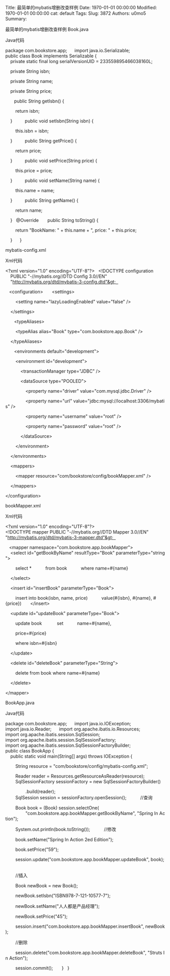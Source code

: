Title: 最简单的mybatis增删改查样例
Date: 1970-01-01 00:00:00
Modified: 1970-01-01 00:00:00
cat: default
Tags: 
Slug: 3872
Authors: u0mo5 
Summary: 

最简单的mybatis增删改查样例 Book.java 


Java代码  




package com.bookstore.app;  
  
import java.io.Serializable;  
  
public class Book implements Serializable {  
  
    private static final long serialVersionUID = 233559895466038160L;  

    private String isbn;  

    private String name;  

    private String price;  

  
    public String getIsbn() {  

        return isbn;  

    }  
  
    public void setIsbn(String isbn) {  

        this.isbn = isbn;  

    }  
  
    public String getPrice() {  

        return price;  

    }  
  
    public void setPrice(String price) {  

        this.price = price;  

    }  
  
    public void setName(String name) {  

        this.name = name;  

    }  
  
    public String getName() {  

        return name;  

    }  
@Override  
    public String toString() {  

        return "BookName: " + this.name + ", price: " + this.price;  

    }  
  
}  




mybatis-config.xml 


Xml代码  




&lt;?xml version="1.0" encoding="UTF-8"?&gt;  
&lt;!DOCTYPE configuration  
    PUBLIC "-//mybatis.org//DTD Config 3.0//EN"  
    "http://mybatis.org/dtd/mybatis-3-config.dtd"&gt;  

  
&lt;configuration&gt;  
    &lt;settings&gt;  

        &lt;setting name="lazyLoadingEnabled" value="false" /&gt;  

    &lt;/settings&gt;  

  
    &lt;typeAliases&gt;  

        &lt;typeAlias alias="Book" type="com.bookstore.app.Book" /&gt;  

    &lt;/typeAliases&gt;  

  
    &lt;environments default="development"&gt;  

        &lt;environment id="development"&gt;  

            &lt;transactionManager type="JDBC" /&gt;  

            &lt;dataSource type="POOLED"&gt;  

                &lt;property name="driver" value="com.mysql.jdbc.Driver" /&gt;  

                &lt;property name="url" value="jdbc:mysql://localhost:3306/mybatis" /&gt;  

                &lt;property name="username" value="root" /&gt;  

                &lt;property name="password" value="root" /&gt;  

            &lt;/dataSource&gt;  

        &lt;/environment&gt;  

    &lt;/environments&gt;  

    &lt;mappers&gt;  

        &lt;mapper resource="com/bookstore/config/bookMapper.xml" /&gt;  

    &lt;/mappers&gt;  

&lt;/configuration&gt;  




bookMapper.xml 


Xml代码  




&lt;?xml version="1.0" encoding="UTF-8"?&gt;  
&lt;!DOCTYPE mapper PUBLIC "-//mybatis.org//DTD Mapper 3.0//EN"   
"http://mybatis.org/dtd/mybatis-3-mapper.dtd"&gt;  

  
&lt;mapper namespace="com.bookstore.app.bookMapper"&gt;  
    &lt;select id="getBookByName" resultType="Book" parameterType="string"&gt;  

        select *  
        from book  
        where name=#{name}  

    &lt;/select&gt;  

    &lt;insert id="insertBook" parameterType="Book"&gt;  

        insert into book(isbn, name, price)  
        value(#{isbn}, #{name}, #{price})  
    &lt;/insert&gt;  

    &lt;update id="updateBook" parameterType="Book"&gt;  

        update book   
        set  
        name=#{name},  

        price=#{price}  

        where isbn=#{isbn}  

    &lt;/update&gt;  

    &lt;delete id="deleteBook" parameterType="String"&gt;  

        delete from book where name=#{name}       

    &lt;/delete&gt;  

&lt;/mapper&gt;  




BookApp.java 


Java代码  




package com.bookstore.app;  
  
import java.io.IOException;  
import java.io.Reader;  
  
import org.apache.ibatis.io.Resources;  
import org.apache.ibatis.session.SqlSession;  
import org.apache.ibatis.session.SqlSessionFactory;  
import org.apache.ibatis.session.SqlSessionFactoryBuilder;  
  
public class BookApp {  
    public static void main(String[] args) throws IOException {  

        String resource = "com/bookstore/config/mybatis-config.xml";  

        Reader reader = Resources.getResourceAsReader(resource);  
        SqlSessionFactory sessionFactory = new SqlSessionFactoryBuilder()  

                .build(reader);  
        SqlSession session = sessionFactory.openSession();  
        //查询  

        Book book = (Book) session.selectOne(  
                "com.bookstore.app.bookMapper.getBookByName", "Spring In Action");  

        System.out.println(book.toString());  
        //修改  

        book.setName("Spring In Action 2ed Edition");  

        book.setPrice("59");  

        session.update("com.bookstore.app.bookMapper.updateBook", book);  

        //插入  

        Book newBook = new Book();  

        newBook.setIsbn("ISBN978-7-121-10577-7");  

        newBook.setName("人人都是产品经理");  

        newBook.setPrice("45");  

        session.insert("com.bookstore.app.bookMapper.insertBook", newBook);  

        //删除  

        session.delete("com.bookstore.app.bookMapper.deleteBook", "Struts In Action");  

        session.commit();  
    }  
}  




